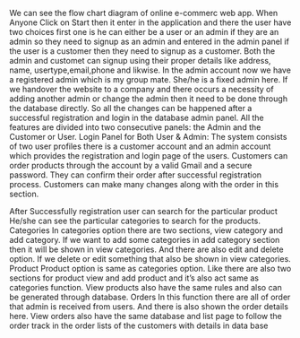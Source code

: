 We can see the flow chart diagram of online e-commerc web app.
When Anyone Click on Start then it enter in the application and there the user have two choices first one is he can either be a user or an admin if they are an admin so they need to signup as an admin and entered in the admin panel if the user is a customer then they need to signup as a customer. 
Both the admin and customet can signup using their proper details like address, name, usertype,email,phone and likwise. 
In the admin account now we have a registered admin which is my group mate.
She/he is a fixed admin here. If we handover the website to a company and there
occurs a necessity of adding another admin or change the admin then it need to
be done through the database directly. So all the changes can be happened after a
successful registration and login in the database admin panel.
All the features are divided into two consecutive panels: the Admin and the Customer or User.
Login Panel for Both User & Admin:
The system consists of two user profiles there is a customer account and an admin account which provides the registration and login page of the users. Customers can order products through the account by a valid Gmail and a secure password. They can confirm their order
after successful registration process. Customers can make many changes along
with the order in this section.

After Successfully registration user can search for the particular product He/she can see the particular categories to search for the products.
Categories
In categories option there are two sections, view category and add category. If
we want to add some categories in add category section then it will be shown in
view categories. And there are also edit and delete option. If we delete or edit
something that also be shown in view categories.
Product
Product option is same as categories option. Like there are also two sections
for product view and add product and it’s also act same as categories function.
View products also have the same rules and also can be generated through database.
Orders
In this function there are all of order that admin is received from users. And
there is also shown the order details here. View orders also have the same database and list page to follow the order track in the order lists of
the customers with details in data base
